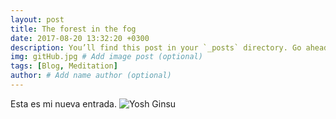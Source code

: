 ```yaml
---
layout: post
title: The forest in the fog
date: 2017-08-20 13:32:20 +0300
description: You’ll find this post in your `_posts` directory. Go ahead and edit it and re-build the site to see your changes. # Add post description (optional)
img: gitHub.jpg # Add image post (optional)
tags: [Blog, Meditation]
author: # Add name author (optional)
---
```

Esta es mi nueva entrada.
![Yosh Ginsu]({{site.baseurl}}/assets/img/gitHub2.jpg)

[jekyll-docs]: https://jekyllrb.com/docs/home
[jekyll-gh]:   https://github.com/jekyll/jekyll
[jekyll-talk]: https://talk.jekyllrb.com/
